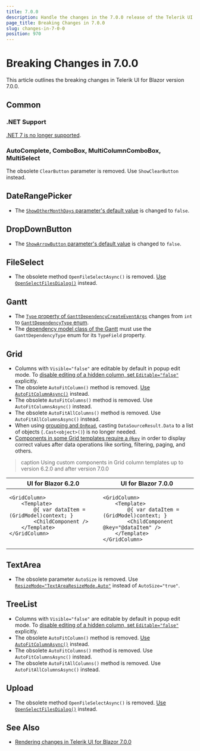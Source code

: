 ```yaml
---
title: 7.0.0
description: Handle the changes in the 7.0.0 release of the Telerik UI for Blazor components.
page_title: Breaking Changes in 7.0.0
slug: changes-in-7-0-0
position: 970
---
```


# Breaking Changes in 7.0.0

This article outlines the breaking changes in Telerik UI for Blazor version 7.0.0.

## Common

### .NET Support

[.NET 7 is no longer supported](slug://system-requirements).

### AutoComplete, ComboBox, MultiColumnComboBox, MultiSelect

The obsolete `ClearButton` parameter is removed. Use `ShowClearButton` instead.

## DateRangePicker

* The [`ShowOtherMonthDays` parameter's default value](slug://daterangepicker-overview#daterangepicker-parameters) is changed to `false`.

## DropDownButton

* The [`ShowArrowButton` parameter's default value](slug://dropdownbutton-overview#dropdownbutton-parameters) is changed to `false`.

## FileSelect

* The obsolete method `OpenFileSelectAsync()` is removed. [Use `OpenSelectFilesDialog()`](slug://fileselect-overview#fileselect-reference-and-methods) instead.

## Gantt

* The [`Type` property of `GanttDependencyCreateEventArgs`](slug://gantt-dependencies-editing) changes from `int` to [`GanttDependencyType` enum](slug://telerik.blazor.ganttdependencytype).
* The [dependency model class of the Gantt](slug://gantt-dependencies-databind) must use the `GanttDependencyType` enum for its `TypeField` property.

## Grid

* Columns with `Visible="false"` are editable by default in popup edit mode. To [disable editing of a hidden column, set `Editable="false"`](slug://components/grid/editing/popup) explicitly.
* The obsolete `AutoFitColumn()` method is removed. [Use `AutoFitColumnAsync()`](slug://components/grid/columns/resize#autofit-columns) instead.
* The obsolete `AutoFitColumns()` method is removed. Use `AutoFitColumnsAsync()` instead.
* The obsolete `AutoFitAllColumns()` method is removed. Use `AutoFitAllColumnsAsync()` instead.
* When using [grouping and `OnRead`](slug://components/grid/manual-operations#grouping-with-onread), casting `DataSourceResult.Data` to a list of objects (`.Cast<object>()`) is no longer needed.
* [Components in some Grid templates require a `@key`](slug://grid-kb-using-components-in-templates) in order to display correct values after data operations like sorting, filtering, paging, and others.

>caption Using custom components in Grid column templates up to version 6.2.0 and after version 7.0.0

<table>
    <thead><tr>
        <th>UI for Blazor 6.2.0</th>
        <th>UI for Blazor 7.0.0</th>
    </tr></thead>
    <tbody>
        <tr>
<td style="vertical-align:top">

````RAZOR.skip-repl
<GridColumn>
    <Template>
        @{ var dataItem = (GridModel)context; }
        <ChildComponent />
    </Template>
</GridColumn>
````

</td>
<td style="vertical-align:top">

````RAZOR.skip-repl
<GridColumn>
    <Template>
        @{ var dataItem = (GridModel)context; }
        <ChildComponent @key="@dataItem" />
    </Template>
</GridColumn>
````

</td>
        </tr>
    </tbody>
</table>

## TextArea

* The obsolete parameter `AutoSize` is removed. Use [`ResizeMode="TextAreaResizeMode.Auto"`](slug://textarea-overview#textarea-parameters) instead of `AutoSize="true"`.

## TreeList

* Columns with `Visible="false"` are editable by default in popup edit mode. To [disable editing of a hidden column, set `Editable="false"`](slug://treelist-editing-popup) explicitly.
* The obsolete `AutoFitColumn()` method is removed. [Use `AutoFitColumnAsync()`](slug://treelist-columns-resize#autofit-columns) instead.
* The obsolete `AutoFitColumns()` method is removed. Use `AutoFitColumnsAsync()` instead.
* The obsolete `AutoFitAllColumns()` method is removed. Use `AutoFitAllColumnsAsync()` instead.

## Upload

* The obsolete method `OpenFileSelectAsync()` is removed. [Use `OpenSelectFilesDialog()`](slug://upload-overview#upload-reference-and-methods) instead.

## See Also

* [Rendering changes in Telerik UI for Blazor 7.0.0](slug://rendering-changes-in-7-0-0)
